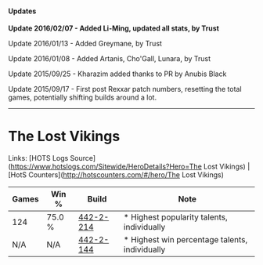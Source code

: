 #### Updates
**Update 2016/02/07 - Added Li-Ming, updated all stats, by Trust**

Update 2016/01/13 - Added Greymane, by Trust

Update 2016/01/08 - Added Artanis, Cho'Gall, Lunara, by Trust

Update 2015/09/25 - Kharazim added thanks to PR by Anubis Black

Update 2015/09/17 - First post Rexxar patch numbers, resetting the total games, potentially shifting builds around a lot.

***

# The Lost Vikings

Links: [HOTS Logs Source](https://www.hotslogs.com/Sitewide/HeroDetails?Hero=The Lost Vikings) | [HotS Counters](http://hotscounters.com/#/hero/The Lost Vikings)

Games  | Win %  | Build     | Note
-----  | -----  | -----     | ----
124    | 75.0 % | [442-2-214](http://www.heroesfire.com/hots/talent-calculator/the-lost-vikings#t136) | * Highest popularity talents, individually
N/A    | N/A    | [442-2-144](http://www.heroesfire.com/hots/talent-calculator/the-lost-vikings#t120) | * Highest win percentage talents, individually
